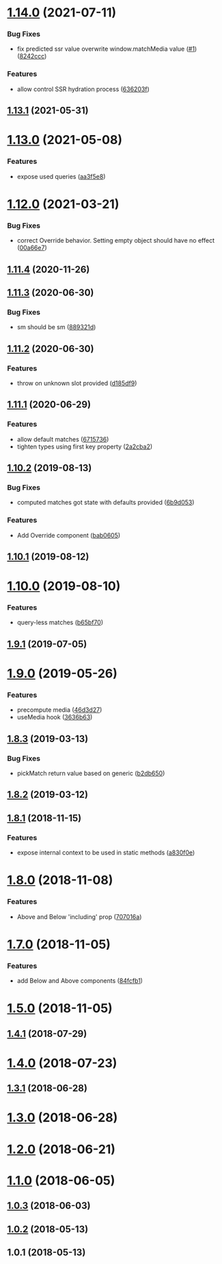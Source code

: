 # [1.14.0](https://github.com/thearnica/react-media-match/compare/v1.13.1...v1.14.0) (2021-07-11)

### Bug Fixes

- fix predicted ssr value overwrite window.matchMedia value ([#1](https://github.com/thearnica/react-media-match/issues/1)) ([8242ccc](https://github.com/thearnica/react-media-match/commit/8242ccce5afc368a79a7a4b24c5b021aec7fef7d))

### Features

- allow control SSR hydration process ([636203f](https://github.com/thearnica/react-media-match/commit/636203f4988f0e60d8972839be3de78ce5fb6444))

## [1.13.1](https://github.com/thearnica/react-media-match/compare/v1.13.0...v1.13.1) (2021-05-31)

# [1.13.0](https://github.com/thearnica/react-media-match/compare/v1.12.0...v1.13.0) (2021-05-08)

### Features

- expose used queries ([aa3f5e8](https://github.com/thearnica/react-media-match/commit/aa3f5e8e13203e2809a253ad28a5c5809989ae3c))

# [1.12.0](https://github.com/thearnica/react-media-match/compare/v1.11.4...v1.12.0) (2021-03-21)

### Bug Fixes

- correct Override behavior. Setting empty object should have no effect ([00a66e7](https://github.com/thearnica/react-media-match/commit/00a66e7f8b706752b0d4aaced881c22d3bcae02a))

## [1.11.4](https://github.com/thearnica/react-media-match/compare/v1.11.3...v1.11.4) (2020-11-26)

## [1.11.3](https://github.com/thearnica/react-media-match/compare/v1.11.2...v1.11.3) (2020-06-30)

### Bug Fixes

- sm should be sm ([889321d](https://github.com/thearnica/react-media-match/commit/889321d89b5dea6757a3ed11f54e085d1cc3a3f4))

## [1.11.2](https://github.com/thearnica/react-media-match/compare/v1.11.1...v1.11.2) (2020-06-30)

### Features

- throw on unknown slot provided ([d185df9](https://github.com/thearnica/react-media-match/commit/d185df9599e8b3d1e953f2a6d61df817e8a7107b))

## [1.11.1](https://github.com/thearnica/react-media-match/compare/v1.10.2...v1.11.1) (2020-06-29)

### Features

- allow default matches ([6715736](https://github.com/thearnica/react-media-match/commit/67157368238a190ec686c823f20425358d01dabb))
- tighten types using first key property ([2a2cba2](https://github.com/thearnica/react-media-match/commit/2a2cba2698ab4d7b29faa6f6574659f210e9987e))

## [1.10.2](https://github.com/thearnica/react-media-match/compare/v1.10.1...v1.10.2) (2019-08-13)

### Bug Fixes

- computed matches got state with defaults provided ([6b9d053](https://github.com/thearnica/react-media-match/commit/6b9d0531c5d4179acadfeb66b958c79946b449f2))

### Features

- Add Override component ([bab0605](https://github.com/thearnica/react-media-match/commit/bab0605b9eb0c21330a5a84978add4fff5474d9d))

## [1.10.1](https://github.com/thearnica/react-media-match/compare/v1.10.0...v1.10.1) (2019-08-12)

# [1.10.0](https://github.com/thearnica/react-media-match/compare/v1.9.1...v1.10.0) (2019-08-10)

### Features

- query-less matches ([b65bf70](https://github.com/thearnica/react-media-match/commit/b65bf7076aa42a670ceb6f085a182c08255d9098))

## [1.9.1](https://github.com/thearnica/react-media-match/compare/v1.9.0...v1.9.1) (2019-07-05)

# [1.9.0](https://github.com/thearnica/react-media-match/compare/v1.8.3...v1.9.0) (2019-05-26)

### Features

- precompute media ([46d3d27](https://github.com/thearnica/react-media-match/commit/46d3d27c22382400e299c97c6fc3fe7f0bb0ce9d))
- useMedia hook ([3636b63](https://github.com/thearnica/react-media-match/commit/3636b6351fc086ecf7fb2113d9d5e8792a949362))

## [1.8.3](https://github.com/thearnica/react-media-match/compare/v1.8.2...v1.8.3) (2019-03-13)

### Bug Fixes

- pickMatch return value based on generic ([b2db650](https://github.com/thearnica/react-media-match/commit/b2db65045e1c6314cc7ecce6f142b4f8d63cb615))

## [1.8.2](https://github.com/thearnica/react-media-match/compare/v1.8.1...v1.8.2) (2019-03-12)

## [1.8.1](https://github.com/thearnica/react-media-match/compare/v1.8.0...v1.8.1) (2018-11-15)

### Features

- expose internal context to be used in static methods ([a830f0e](https://github.com/thearnica/react-media-match/commit/a830f0e85d632419bfa28fe03f6c023b90a8d920))

# [1.8.0](https://github.com/thearnica/react-media-match/compare/v1.7.0...v1.8.0) (2018-11-08)

### Features

- Above and Below 'including' prop ([707016a](https://github.com/thearnica/react-media-match/commit/707016aa58047b7142dfb80ad6e4696f29ed8461))

# [1.7.0](https://github.com/thearnica/react-media-match/compare/v1.5.0...v1.7.0) (2018-11-05)

### Features

- add Below and Above components ([84fcfb1](https://github.com/thearnica/react-media-match/commit/84fcfb1d37761b2fd6443068e9ed1d53122470b9))

# [1.5.0](https://github.com/thearnica/react-media-match/compare/v1.4.1...v1.5.0) (2018-11-05)

## [1.4.1](https://github.com/thearnica/react-media-match/compare/v1.4.0...v1.4.1) (2018-07-29)

# [1.4.0](https://github.com/thearnica/react-media-match/compare/v1.3.1...v1.4.0) (2018-07-23)

## [1.3.1](https://github.com/thearnica/react-media-match/compare/v1.3.0...v1.3.1) (2018-06-28)

# [1.3.0](https://github.com/thearnica/react-media-match/compare/v1.2.0...v1.3.0) (2018-06-28)

# [1.2.0](https://github.com/thearnica/react-media-match/compare/v1.1.0...v1.2.0) (2018-06-21)

# [1.1.0](https://github.com/thearnica/react-media-match/compare/v1.0.3...v1.1.0) (2018-06-05)

## [1.0.3](https://github.com/thearnica/react-media-match/compare/v1.0.2...v1.0.3) (2018-06-03)

## [1.0.2](https://github.com/thearnica/react-media-match/compare/v1.0.1...v1.0.2) (2018-05-13)

## 1.0.1 (2018-05-13)
